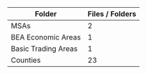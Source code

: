 | Folder              |   Files / Folders |
|---------------------|-------------------|
| MSAs                |                 2 |
| BEA Economic Areas  |                 1 |
| Basic Trading Areas |                 1 |
| Counties            |                23 |